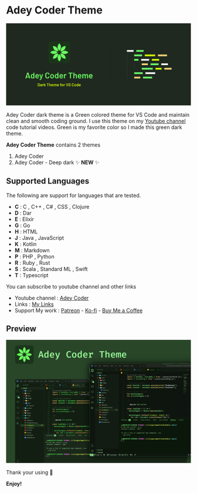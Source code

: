 
# Adey Coder Theme

![Adey Coder Dark Theme](./images/banner.png)

Adey Coder dark theme is a Green colored theme for VS Code and maintain clean and smooth coding ground. I use this theme on my [Youtube channel](https://youtube.com/@AdeyCoder) code tutorial videos. Green is my favorite color so I made this green dark theme.

**Adey Coder Theme** contains 2 themes

1. Adey Coder
1. Adey Coder - Deep dark ✨ **NEW** ✨


## Supported Languages

The following are support for languages that are tested.

- **C** : C , C++ , C# , CSS , Clojure
- **D** : Dar
- **E** : Elixir
- **G** : Go
- **H** : HTML
- **J** : Java , JavaScript
- **K** : Kotlin
- **M** : Markdown
- **P** : PHP , Python
- **R** : Ruby , Rust
- **S** : Scala , Standard ML , Swift
- **T** : Typescript

You can subscribe to youtube channel and other links

- Youtube channel : [Adey Coder](https://youtube.com/@AdeyCoder)
- Links : [My Links](https://adeycoder.bio.link)
- Support My work : [Patreon](https://www.patreon.com/adeycoder) - [Ko-fi](https://ko-fi.com/adeycoder) - [Buy Me a Coffee](https://buymeacoffee.com/adeycoder)

## Preview

![Adey Coder Dark Theme Preview](./images/preview.png)

Thank your using 🙂

**Enjoy!**
